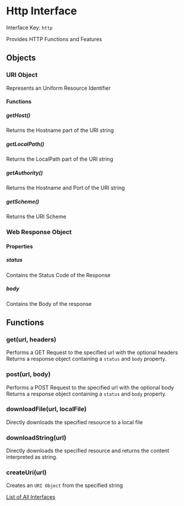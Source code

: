 # Http Interface

Interface Key: `http`

Provides HTTP Functions and Features

## Objects

### URI Object
Represents an Uniform Resource Identifier

#### Functions
##### getHost()
Returns the Hostname part of the URI string

##### getLocalPath()
Returns the LocalPath part of the URI string

##### getAuthority()
Returns the Hostname and Port of the URI string

##### getScheme()
Returns the URI Scheme

### Web Response Object

#### Properties

##### status
Contains the Status Code of the Response

##### body
Contains the Body of the response

## Functions

### get(url, headers)
Performs a GET Request to the specified url with the optional headers
Returns a response object containing a `status` and `body` property.

### post(url, body)
Performs a POST Request to the specified url with the optional body
Returns a response object containing a `status` and `body` property.

### downloadFile(url, localFile)
Directly downloads the specified resource to a local file

### downloadString(url)
Directly downloads the specified resource and returns the content interpreted as string.

### createUri(url)
Creates an `URI Object` from the specified string


[List of All Interfaces](./Interfaces.md)